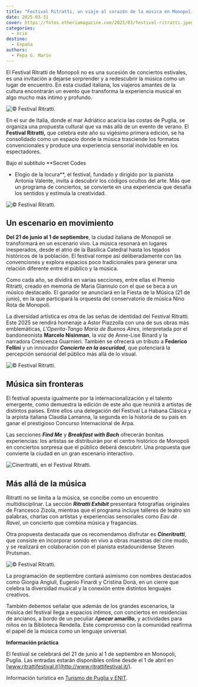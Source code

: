 ```yaml
---
title: "Festival Ritratti, un viaje al corazón de la música en Monopoli"
date: 2025-03-31
cover: https://fotos.etheriamagazine.com/2025/03/festival-ritratti.jpeg
categories: 
  - ocio
destino: 
  - España
authors: 
  - Pepa G. Marín
---
```


El Festival Ritratti de Monopoli no es una sucesión de conciertos estivales, es una 
invitación a dejarse sorprender y a redescubrir la música como un lugar de encuentro. En 
esta ciudad italiana, los viajeros amantes de la cultura encontrarán un evento que 
transforma la experiencia musical en algo mucho más íntimo y profundo. 

![© Festival Ritratti.](https://fotos.etheriamagazine.com/2025/03/festival-monopoli.jpeg "© Festival Ritratti.")

En el sur de Italia, donde el mar Adriático acaricia las costas de Puglia, se organiza 
una propuesta cultural que va más allá de un evento de verano. El **Festival Ritratti,** 
que celebra este año su vigésimo primera edición, se ha consolidado como un espacio 
donde la música trasciende los formatos convencionales y produce una experiencia 
sensorial inolvidable en los espectadores. 

Bajo el subtítulo **Secret Codes 

- Elogio de la locura**, el festival, fundado y dirigido por la pianista Antonia 
Valente, invita a descubrir los códigos ocultos del arte. Más que un programa de 
conciertos, se convierte en una experiencia que desafía los sentidos y estimula la 
creatividad. 

![© Festival Ritratti.](https://fotos.etheriamagazine.com/2025/03/festival-ritratti-musico-barco.jpeg "© Festival Ritratti.")

## Un escenario en movimiento

**Del 21 de junio al 1 de septiembre**, la ciudad italiana de Monopoli se transformará 
en un escenario vivo. La música resonará en lugares inesperados, desde el atrio de la 
Basílica Catedral hasta los tejados históricos de la población. El festival rompe así 
deliberadamente con las convenciones y explora espacios poco tradicionales para generar 
una relación diferente entre el público y la música. 

Como cada año, se dividirá en varias secciones, entre ellas el Premio Ritratti, creado 
en memoria de Maria Giannulo con el que se beca a un músico destacado. El ganador se 
anunciará en la Fiesta de la Música (21 de junio), en la que participará la orquesta del 
conservatorio de música Nino Rota de Monopoli. 

La diversidad artística es otra de las señas de identidad del Festival Ritratti. Este 
2025 se rendirá homenaje a Astor Piazzolla con una de sus obras más emblemáticas, 
_L'Operita-Tango María de Buenos Aires_, interpretada por el bandoneonista **Marcelo 
Nisinman**, la voz de Anne-Lise Binard y la narradora Crescenza Guarnieri. También se 
ofrecerá un tributo a **Federico Fellini** y un innovador _**Concierto en la 
oscuridad**_, que potenciará la percepción sensorial del público más allá de lo visual. 

![© Festival Ritratti.](https://fotos.etheriamagazine.com/2025/03/musica-festival-ritratti.jpeg "© Festival Ritratti.")

## Música sin fronteras

El festival apuesta igualmente por la internacionalización y el talento emergente, como 
demuestra la edición de este año que reunirá a artistas de distintos países. Entre ellos 
una delegación del Festival La Habana Clásica y la arpista italiana Claudia Lamanna, la 
segunda en la historia de su país en ganar el prestigioso Concurso Internacional de 
Arpa. 

Las secciones _**Find Me**_ y _**Breakfast with Bach**_ ofrecerán bonitas experiencias: 
los artistas se distribuirán por el centro histórico de Monopoli en conciertos sorpresa 
que el público deberá descubrir. Una propuesta que convierte la ciudad en un gran 
escenario interactivo. 

![Cineritratti, en el Festival Ritratti.](https://fotos.etheriamagazine.com/2025/03/Cineritratti.jpeg "Cineritratti. © Festival Ritratti.")

## Más allá de la música

Ritratti no se limita a la música, se concibe como un encuentro multidisciplinar. La 
sección **_Ritratti Exhibit_** presentará fotografías originales de Francesco Zizola, 
mientras que el programa incluye talleres de teatro sin palabras, charlas con artistas y 
experiencias sensoriales como _Eau de Ravel_, un concierto que combina música y 
fragancias. 

Otra propuesta destacada que os recomendamos disfrutar es _**Cineritratti**_, que 
consiste en incorporar sonido en vivo a obras maestras del cine mudo, y se realizará en 
colaboración con el pianista estadounidense Steven Prutsman. 

![© Festival Ritratti.](https://fotos.etheriamagazine.com/2025/03/festival-ritratti-monopoli.jpg "© Festival Ritratti.")

La programación de septiembre contará asimismo con nombres destacados como Giorgia 
Angiuli, Eugenio Finardi y Cristina Donà, en un cierre que celebra la diversidad musical 
y la conexión entre distintos lenguajes creativos. 

También debemos señalar que además de los grandes escenarios, la música del festival 
llega a espacios íntimos, con conciertos en residencias de ancianos, a bordo de un 
peculiar _A_**_pecar_ amarillo**, y actividades para niños en la Biblioteca Rendella. 
Este compromiso con la comunidad reafirma el papel de la música como un lenguaje 
universal. 

**Información práctica** 

El festival se celebrará del 21 de junio al 1 de septiembre en Monopoli, Puglia. Las 
entradas estarán disponibles online desde el 1 de abril en 
[www.ritrattifestival.it](http://www.ritrattifestival.it/). 

Información turística en [Turismo de Puglia y ENIT](https://www.italia.it/es/apulia).
